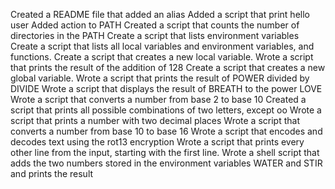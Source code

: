 Created a README file that added an alias
Added a script that print hello user
Added action to PATH
Created a script that counts the number of directories in the PATH
Create a script that lists environment variables
Create a script that lists all local variables and environment variables, and functions.
Create a script that creates a new local variable.
Wrote a script that prints the result of the addition of 128
Create a script that creates a new global variable.
Wrote a script that prints the result of POWER divided by DIVIDE
Wrote a script that displays the result of BREATH to the power LOVE
Wrote a script that converts a number from base 2 to base 10
Created a script that prints all possible combinations of two letters, except oo
Wrote a script that prints a number with two decimal places
Wrote a script that converts a number from base 10 to base 16
Wrote a script that encodes and decodes text using the rot13 encryption
Wrote a script that prints every other line from the input, starting with the first line.
Wrote a shell script that adds the two numbers stored in the environment variables WATER and STIR and prints the result
